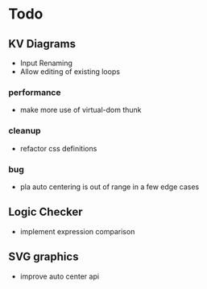 # Todo

## KV Diagrams

* Input Renaming
* Allow editing of existing loops

### performance

* make more use of virtual-dom thunk

### cleanup

* refactor css definitions

### bug

* pla auto centering is out of range in a few edge cases

## Logic Checker

* implement expression comparison

## SVG graphics

* improve auto center api



